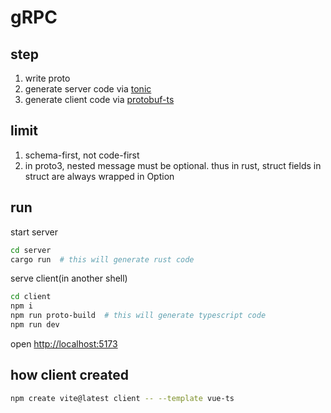 # gRPC 

## step

1. write proto
1. generate server code via [tonic](https://github.com/hyperium/tonic)
1. generate client code via [protobuf-ts](https://github.com/timostamm/protobuf-ts)

## limit

1. schema-first, not code-first
2. in proto3, nested message must be optional. thus in rust, struct fields in struct are always wrapped in Option

## run

start server

```sh
cd server
cargo run  # this will generate rust code
```

serve client(in another shell)

```sh
cd client
npm i
npm run proto-build  # this will generate typescript code
npm run dev
```

open <http://localhost:5173>

## how client created

```sh
npm create vite@latest client -- --template vue-ts
```
